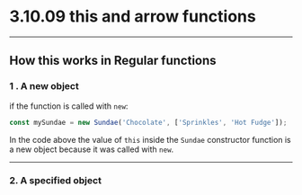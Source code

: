# 3.10.09 this and arrow functions
----------------------------

## How this works in Regular functions

### 1 . A new object
if the function is called with `new`:
```javascript
const mySundae = new Sundae('Chocolate', ['Sprinkles', 'Hot Fudge']);
```
In the code above the value of `this` inside the `Sundae` constructor function is  a new object because it was called with `new`.

--------------------------
### 2. A specified object
